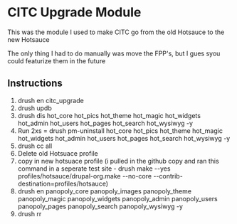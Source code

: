CITC Upgrade Module
============

This was the module I used to make CITC go from the old Hotsauce to the new Hotsauce

The only thing I had to do manually was move the FPP's, but I gues syou could featurize them in the future

Instructions
------------

1. drush en citc_upgrade
2. drush updb
3. drush dis hot_core hot_pics hot_theme hot_magic hot_widgets hot_admin hot_users hot_pages hot_search hot_wysiwyg -y
4. Run 2xs = drush pm-uninstall hot_core hot_pics hot_theme hot_magic hot_widgets hot_admin hot_users hot_pages hot_search hot_wysiwyg -y
5. drush cc all
6. Delete old Hotsuace profile
7. copy in new hotsuace profile (i pulled in the github copy and ran this command in a seperate test site - drush make --yes profiles/hotsauce/drupal-org.make --no-core --contrib-destination=profiles/hotsauce)
8. drush en panopoly_core panopoly_images panopoly_theme panopoly_magic panopoly_widgets panopoly_admin panopoly_users panopoly_pages panopoly_search panopoly_wysiwyg -y
9. drush rr
